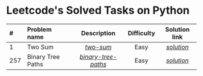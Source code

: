 # Leetcode's Solved Tasks on Python

|   #  | Problem name | Description | Difficulty | Solution link |
| :--- | :----------- | :---------: | :--------: | :-----------: |
|   1  | Two Sum | [*two-sum*](https://leetcode.com/problems/two-sum/) | Easy | [*solution*](https://github.com/Burundu4ek/LeetcodePython/tree/master/src/main/twoSum) |
|  257 | Binary Tree Paths | [*binary-tree-paths*](https://leetcode.com/problems/binary-tree-paths/) | Easy | [*solution*]() |
